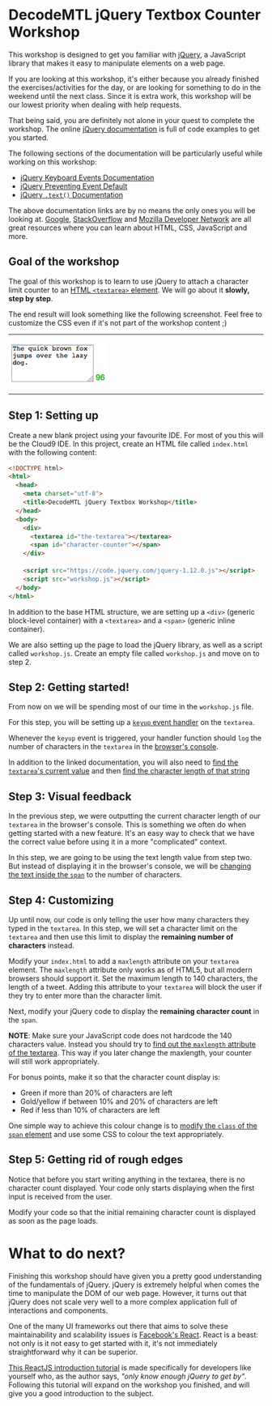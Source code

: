 DecodeMTL jQuery Textbox Counter Workshop
=========================================

This workshop is designed to get you familiar with [jQuery](http://www.jquery.com), a JavaScript library that makes it easy to manipulate elements on a web page.

If you are looking at this workshop, it's either because you already finished the exercises/activities for the day, or are looking for something to do in the weekend until the next class. Since it is extra work, this workshop will be our lowest priority when dealing with help requests.

That being said, you are definitely not alone in your quest to complete the workshop. The online [jQuery documentation](https://api.jquery.com/) is full of code examples to get you started.

The following sections of the documentation will be particularly useful while working on this workshop:

* [jQuery Keyboard Events Documentation](https://api.jquery.com/category/events/keyboard-events/)
* [jQuery Preventing Event Default](https://api.jquery.com/event.preventDefault/)
* [jQuery `.text()` Documentation](https://api.jquery.com/text/)

The above documentation links are by no means the only ones you will be looking at. [Google](http://www.google.com), [StackOverflow](http://www.stackoverflow.com) and [Mozilla Developer Network](https://developer.mozilla.org/) are all great resources where you can learn about HTML, CSS, JavaScript and more.

Goal of the workshop
--------------------
The goal of this workshop is to learn to use jQuery to attach a character limit counter to an [HTML `<textarea>` element](https://developer.mozilla.org/en-US/docs/Web/HTML/Element/textarea). We will go about it **slowly, step by step**.

The end result will look something like the following screenshot. Feel free to customize the CSS even if it's not part of the workshop content ;)

---

![screenshot of textarea counter](counter.png)

---

Step 1: Setting up
------------------
Create a new blank project using your favourite IDE. For most of you this will be the Cloud9 IDE. In this project, create an HTML file called `index.html` with the following content:

```html
<!DOCTYPE html>
<html>
  <head>
    <meta charset="utf-8">
    <title>DecodeMTL jQuery Textbox Workshop</title>
  </head>
  <body>
    <div>
      <textarea id="the-textarea"></textarea>
      <span id="character-counter"></span>
    </div>

    <script src="https://code.jquery.com/jquery-1.12.0.js"></script>
    <script src="workshop.js"></script>
  </body>
</html>
```

In addition to the base HTML structure, we are setting up a `<div>` (generic block-level container) with a `<textarea>` and a `<span>` (generic inline container).

We are also setting up the page to load the jQuery library, as well as a script called `workshop.js`. Create an empty file called `workshop.js` and move on to step 2.

Step 2: Getting started!
------------------------
From now on we will be spending most of our time in the `workshop.js` file.

For this step, you will be setting up a [`keyup` event handler](https://api.jquery.com/keyup/) on the `textarea`.

Whenever the `keyup` event is triggered, your handler function should `log` the number of characters in the `textarea` in the [browser's console](https://developers.google.com/web/tools/chrome-devtools/debug/console/console-ui?hl=en).

In addition to the linked documentation, you will also need to [find the `textarea`'s current value](https://api.jquery.com/val/) and then [find the character length of that string](https://developer.mozilla.org/en-US/docs/Web/JavaScript/Reference/Global_Objects/String/length)

Step 3: Visual feedback
-----------------------
In the previous step, we were outputting the current character length of our `textarea` in the browser's console. This is something we often do when getting started with a new feature. It's an easy way to check that we have the correct value before using it in a more "complicated" context.

In this step, we are going to be using the text length value from step two. But instead of displaying it in the browser's console, we will be [changing the text inside the `span`](https://api.jquery.com/text/) to the number of characters.

Step 4: Customizing
-------------------
Up until now, our code is only telling the user how many characters they typed in the `textarea`. In this step, we will set a character limit on the `textarea` and then use this limit to display the **remaining number of characters** instead.

Modify your `index.html` to add a `maxlength` attribute on your `textarea` element. The `maxlength` attribute only works as of HTML5, but all modern browsers should support it. Set the maximum length to 140 characters, the length of a tweet. Adding this attribute to your `textarea` will block the user if they try to enter more than the character limit.

Next, modify your jQuery code to display the **remaining character count** in the `span`.

**NOTE**: Make sure your JavaScript code does not hardcode the 140 characters value. Instead you should try to [find out the `maxlength` attribute of the textarea](https://api.jquery.com/attr/). This way if you later change the maxlength, your counter will still work appropriately.

For bonus points, make it so that the character count display is:

* Green if more than 20% of characters are left
* Gold/yellow if between 10% and 20% of characters are left
* Red if less than 10% of characters are left

One simple way to achieve this colour change is to [modify the `class` of the `span` element](https://api.jquery.com/addclass/) and use some CSS to colour the text appropriately.

Step 5: Getting rid of rough edges
----------------------------------
Notice that before you start writing anything in the textarea, there is no character count displayed. Your code only starts displaying when the first input is received from the user.

Modify your code so that the initial remaining character count is displayed as soon as the page loads.


What to do next?
================
Finishing this workshop should have given you a pretty good understanding of the fundamentals of jQuery. jQuery is extremely helpful when comes the time to manipulate the DOM of our web page. However, it turns out that jQuery does not scale very well to a more complex application full of interactions and components.

One of the many UI frameworks out there that aims to solve these maintainability and scalability issues is [Facebook's React](http://facebook.github.io/react/). React is a beast: not only is it not easy to get started with it, it's not immediately straightforward why it can be superior.

[This ReactJS introduction tutorial](http://reactfordesigners.com/labs/reactjs-introduction-for-people-who-know-just-enough-jquery-to-get-by/) is made specifically for developers like yourself who, as the author says, *"only know enough jQuery to get by"*. Following this tutorial will expand on the workshop you finished, and will give you a good introduction to the subject.
